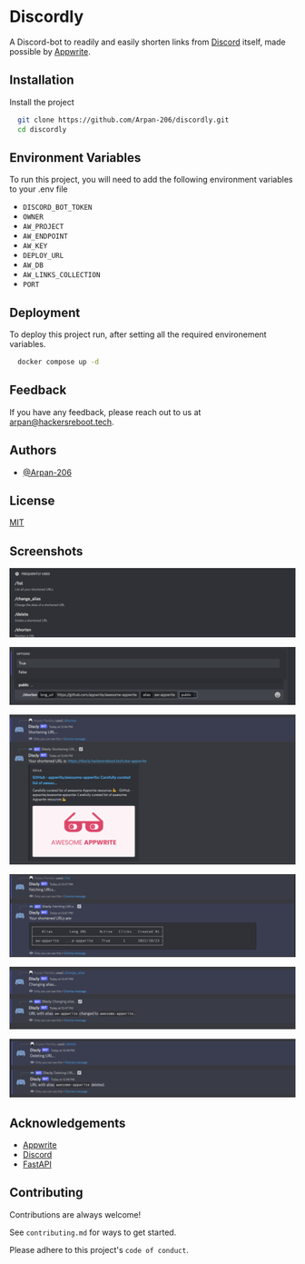 
# Discordly

A Discord-bot to readily and easily shorten links from [Discord](https://discord.com) itself, made possible by [Appwrite](https://appwrite.io/).


## Installation

Install the project

```bash
  git clone https://github.com/Arpan-206/discordly.git
  cd discordly
```
    
## Environment Variables

To run this project, you will need to add the following environment variables to your .env file

- `DISCORD_BOT_TOKEN`
- `OWNER`
- `AW_PROJECT`
- `AW_ENDPOINT`
- `AW_KEY`
- `DEPLOY_URL`
- `AW_DB`
- `AW_LINKS_COLLECTION`
- `PORT`


## Deployment

To deploy this project run, after setting all the required environement variables.

```bash
  docker compose up -d
```


## Feedback

If you have any feedback, please reach out to us at [arpan@hackersreboot.tech](mailto:arpan@hackersreboot.tech).


## Authors

- [@Arpan-206](https://www.github.com/Arpan-206)


## License

[MIT](https://choosealicense.com/licenses/mit/)


## Screenshots

![1](static/screenshots/1.png)

![2](static/screenshots/2.png)

![3](static/screenshots/3.png)

![4](static/screenshots/4.png)

![5](static/screenshots/5.png)

![6](static/screenshots/6.png)


## Acknowledgements

 - [Appwrite](https://appwrite.io/)
 - [Discord](https://discord.com)
 - [FastAPI](https://fastapi.tiangolo.com)


## Contributing

Contributions are always welcome!

See `contributing.md` for ways to get started.

Please adhere to this project's `code of conduct`.

